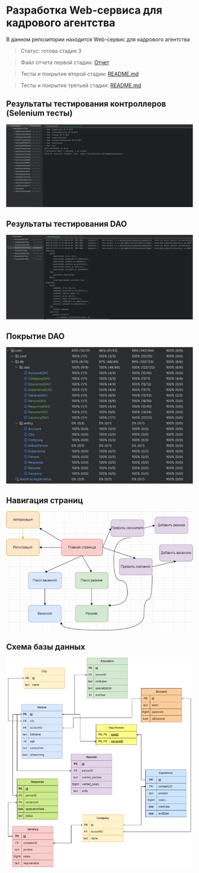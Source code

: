 # Разработка Web-сервиса для кадрового агентства

В данном репозитории находится Web-сервис для кадрового агентства

> Статус: готова стадия 3

> Файл отчета первой стадии: [Отчет](/report/report1.md)

> Тесты и покрытие второй стадии: [README.md](/README.md)

> Тесты и покрытие третьей стадии: [README.md](/README.md)

## Результаты тестирования контроллеров (Selenium тесты)
![test_contr](/report/test_selenium.png)

## Результаты тестирования DAO
![test_dao](/report/test_res.png)

## Покрытие DAO
![test_dao](/report/test_coverage_dao.png)

## Навигация страниц
![pages](/report/page_navigation.png "Навигация страниц")

## Схема базы данных
![db](/db/web_db.png "Схема базы данных")